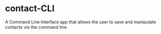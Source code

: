 # contact-CLI
A Command Line Interface app that allows the user to save and manipulate contacts via the command line.
